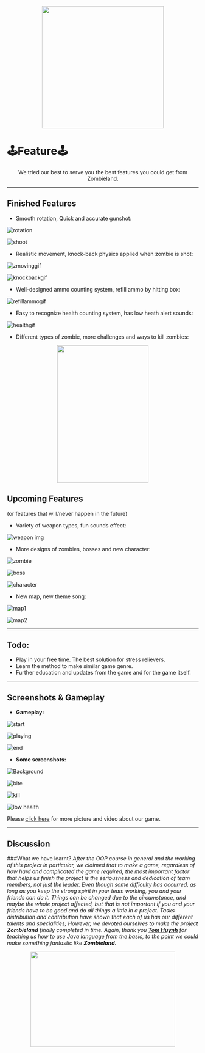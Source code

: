 <p align="center">
<img src="https://user-images.githubusercontent.com/99407775/171095983-0e8807f0-05c1-414f-af81-b270a92432ba.gif" width="320" />
</p>

# 🕹Feature🕹

<p align="center">
We tried our best to serve you the best features you could get from Zombieland.
</p>

---

## Finished Features
 - Smooth rotation, Quick and accurate gunshot:

![rotation]() 

![shoot]()

 - Realistic movement, knock-back physics applied when zombie is shot:
 
![zmovinggif]() 

![knockbackgif]()

 - Well-designed ammo counting system, refill ammo by hitting box:

![refillammogif]()

 - Easy to recognize health counting system, has low heath alert sounds:
 
![healthgif]()

 - Different types of zombie, more challenges and ways to kill zombies:

<p align="center">
<img src="https://user-images.githubusercontent.com/99407775/172084436-33691872-12aa-433e-819c-45fe547f6189.png" width="240" height="360" />
</p>
 
## Upcoming Features
(or features that will/never happen in the future)
 - Variety of weapon types, fun sounds effect:

![weapon img]()



 - More designs of zombies, bosses and new character:
 
![zombie]()

![boss]()

![character]()

 - New map, new theme song:

![map1]()

![map2]()

---
## Todo:

 - Play in your free time. The best solution for stress relievers.
 - Learn the method to make similar game genre. 
 - Further education and updates from the game and for the game itself.

---
## Screenshots & Gameplay
- **Gameplay:**
  
![start]()

![playing]()

![end]()

- __Some screenshots:__

![Background]()

![bite]()

![kill]()

![low health]()

Please [click here](https://drive.google.com/drive/folders/1hQIyvF_TvZX1Ip45ahoCsF6WobBCb5ii?usp=sharing) for more picture and video about our game.

---
## Discussion

###What we have learnt?
_After the OOP course in general and the working of this project in particular, we claimed that to make a game, regardless of how hard and complicated the game required, the most important factor that helps us finish the project is the seriousness and dedication of team members, not just the leader. Even though some difficulty has occurred, as long as you keep the strong spirit in your team working, you and your friends can do it. Things can be changed due to the circumstance, and maybe the whole project affected, but that is not important if you and your friends have to be good and do all things a little in a project. Tasks distribution and contribution have shown that each of us has our different talents and specialities; However, we devoted ourselves to make the project **Zombieland** finally completed in time.
Again, thank you [**Tom Huynh**](mailto:tomhuynhsg@gmail.com) for teaching us how to use Java language from the basic, to the point we could make something fantastic like **Zombieland**._

<p align="center">
 <img src="https://user-images.githubusercontent.com/99407775/170820782-cc2a33cd-1e92-4a1b-87cf-9049a74ef046.gif" width="380" height="250"/>
</p>
